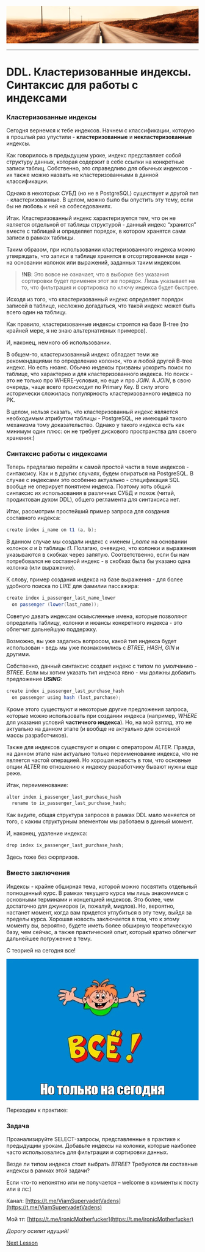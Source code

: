 ![](../../commonmedia/header.png)

***

   

DDL. Кластеризованные индексы. Синтаксис для работы с индексами
===============================================================

### Кластеризованные индексы

Сегодня вернемся к тебе индексов. Начнем с классификации, которую в прошлый раз упустили - **кластеризованные** и **некластеризованные** индексы.

Как говорилось в предыдущем уроке, индекс представляет собой структуру данных, которая содержит в себе ссылки на конкретные записи таблиц. Собственно, это справедливо для обычных индексов - их также можно назвать не кластеризованными в данной классификации.

Однако в некоторых СУБД (но не в PostgreSQL) существует и другой тип - кластеризованные. В целом, можно было бы опустить эту тему, если бы не любовь к ней на собеседованиях.

Итак. Кластеризованный индекс характеризуется тем, что он не является отдельной от таблицы структурой - данный индекс “хранится” вместе с таблицей и определяет порядок, в котором хранятся сами записи в рамках таблицы.

Таким образом, при использовании кластеризованного индекса можно утверждать, что записи в таблице хранятся в отсортированном виде - на основании колонок или выражений, заданных таким индексом.

> **!NB**: Это вовсе не означает, что в выборке без указания сортировки будет применен этот же порядок. Лишь указывает на то, что фильтрация и сортировка по ключу индекса будет быстрее.

Исходя из того, что кластеризованный индекс определяет порядок записей в таблице, несложно догадаться, что такой индекс может быть всего один на таблицу.

Как правило, кластеризованные индексы строятся на базе B-tree (по крайней мере, я не знаю альтернативных примеров).

И, наконец, немного об использовании.

В общем-то, кластеризованный индекс обладает теми же рекомендациями по определению колонок, что и любой другой B-tree индекс. Но есть нюанс. Обычно индексы призваны ускорить поиск по таблице, что характерно и для кластеризованного индекса. Но поиск - это не только про WHERE-условия, но еще и про _JOIN_. А _JOIN_, в свою очередь, чаще всего происходит по Primary Key. В силу этого исторически сложилась популярность кластеризованного индекса по PK.

В целом, нельзя сказать, что кластеризованный индекс является необходимым атрибутом таблицы - PostgreSQL, не имеющий такого механизма тому доказательство. Однако у такого индекса есть как минимум один плюс: он не требует дискового пространства для своего хранения:)

  

### Синтаксис работы с индексами

Теперь предлагаю перейти к самой простой части в теме индексов - синтаксису. Как и в других случаях, будем опираться на PostgreSQL. В случае с индексами это особенно актуально - спецификация SQL вообще не оперирует понятием индекса. Поэтому хоть общий синтаксис их использования в различных СУБД и похож (читай, продиктован духом DDL), общего регламента для синтаксиса нет.

Итак, рассмотрим простейший пример запроса для создания составного индекса:

```java
create index i_name on t1 (a, b);
```

В данном случае мы создали индекс с именем _i\_name_ на основании колонок _a_ и _b_ таблицы _t1_. Полагаю, очевидно, что колонки и выражения указываются в скобках через запятую. Соответственно, если бы нам потребовался не составной индекс - в скобках была бы указано одна колонка (или выражение).

К слову, пример создания индекса на базе выражения - для более удобного поиска по _LIKE_ для фамилии пассажира:

```java
create index i_passenger_last_name_lower 
  on passenger (lower(last_name));
```

Советую давать индексам осмысленные имена, которые позволяют определить таблицу, колонки и нюансы конкретного индекса - это облегчит дальнейшую поддержку.

Возможно, вы уже задались вопросом, какой тип индекса будет использован - ведь мы уже познакомились с _BTREE_, _HASH_, _GIN_ и другими.

Собственно, данный синтаксис создает индекс с типом по умолчанию - _BTREE_. Если мы хотим указать тип индекса явно - мы должны добавить предложение **_USING_**:

```java
create index i_passenger_last_purchase_hash 
  on passenger using hash (last_purchase);
```

Кроме этого существуют и некоторые другие предложения запроса, которые можно использовать при создании индекса (например, _WHERE_ для указания условий **частичного индекса**). Но, на мой взгляд, это не актуально на данном этапе (и вообще не актуально для основной массы разработчиков).

Также для индексов существуют и опции с оператором _ALTER_. Правда, на данном этапе нам актуально только переименование индекса, что не является частой операцией. Но хорошая новость в том, что основные опции _ALTER_ по отношению к индексу разработчику бывают нужны еще реже.

Итак, переименование:

```java
alter index i_passenger_last_purchase_hash 
  rename to ix_passenger_last_purchase_hash;
```

Как видите, общая структура запросов в рамках DDL мало меняется от того, с каким структурным элементом мы работаем в данный момент.

И, наконец, удаление индекса:

```java
drop index ix_passenger_last_purchase_hash;
```

Здесь тоже без сюрпризов.

  

### Вместо заключения

Индексы - крайне обширная тема, которой можно посвятить отдельный полноценный курс. В рамках текущего курса мы лишь знакомимся с основными терминами и концепцией индексов. Это более, чем достаточно для джуниоров (и, пожалуй, мидлов). Но, вероятно, настанет момент, когда вам придется углубиться в эту тему, выйдя за пределы курса. Хорошая новость заключается в том, что к этому моменту вы, вероятно, будете иметь более обширную теоретическую базу, чем сейчас, а также практический опыт, который кратно облегчит дальнейшее погружение в тему.

  

С теорией на сегодня все!

![](../../commonmedia/footer.png)

Переходим к практике:

### Задача

Проанализируйте SELECT-запросы, представленные в практике к предыдущим урокам. Добавьте индексы на колонки, которые наиболее часто использовались для фильтрации и сортировки данных.

Везде ли типом индекса стоит выбрать _BTREE_? Требуются ли составные индексы в рамках этой задачи?

  

Если что-то непонятно или не получается – welcome в комменты к посту или в лс:)

Канал: [https://t.me/ViamSupervadetVadens](https://t.me/ViamSupervadetVadens)

Мой тг: [https://t.me/ironicMotherfucker](https://t.me/ironicMotherfucker)

_Дорогу осилит идущий!_

[Next Lesson](../106/Ponyatie-View-Kakie-byvayut-predstavleniya.md)
